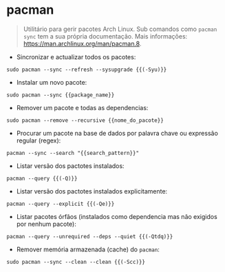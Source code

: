 # pacman

> Utilitário para gerir pacotes Arch Linux.
> Sub comandos como `pacman sync` tem a sua própria documentação.
> Mais informações: <https://man.archlinux.org/man/pacman.8>.

- Sincronizar e actualizar todos os pacotes:

`sudo pacman --sync --refresh --sysupgrade {{(-Syu)}}`

- Instalar um novo pacote:

`sudo pacman --sync {{package_name}}`

- Remover um pacote e todas as dependencias:

`sudo pacman --remove --recursive {{nome_do_pacote}}`

- Procurar um pacote na base de dados por palavra chave ou expressão regular (regex):

`pacman --sync --search "{{search_pattern}}"`

- Listar versão dos pactotes instalados:

`pacman --query {{(-Q)}}`

- Listar versão dos pactotes instalados explicitamente:

`pacman --query --explicit {{(-Qe)}}`

- Listar pacotes órfãos (instalados como dependencia mas não exigidos por nenhum pacote):

`pacman --query --unrequired --deps --quiet {{(-Qtdq)}}`

- Remover memória armazenada (cache) do `pacman`:

`sudo pacman --sync --clean --clean {{(-Scc)}}`
